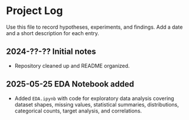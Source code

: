 # Project Log

Use this file to record hypotheses, experiments, and findings. Add a date and a short description for each entry.

## 2024-??-?? Initial notes
- Repository cleaned up and README organized.

## 2025-05-25 EDA Notebook added
- Added `EDA.ipynb` with code for exploratory data analysis covering dataset shapes, missing values, statistical summaries, distributions, categorical counts, target analysis, and correlations.
